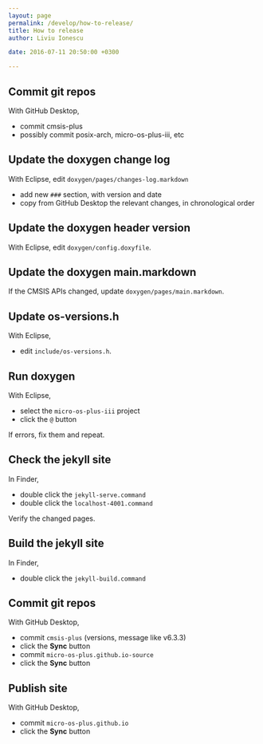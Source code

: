 ```yaml
---
layout: page
permalink: /develop/how-to-release/
title: How to release
author: Liviu Ionescu

date: 2016-07-11 20:50:00 +0300

---
```


## Commit git repos

With GitHub Desktop,

* commit cmsis-plus
* possibly commit posix-arch, micro-os-plus-iii, etc

## Update the doxygen change log

With Eclipse, edit `doxygen/pages/changes-log.markdown`

* add new `###` section, with version and date
* copy from GitHub Desktop the relevant changes, in chronological order

## Update the doxygen header version

With Eclipse, edit `doxygen/config.doxyfile`.

## Update the doxygen main.markdown

If the CMSIS APIs changed, update `doxygen/pages/main.markdown`.

## Update os-versions.h

With Eclipse,

* edit `include/os-versions.h`.

## Run doxygen

With Eclipse,

* select the `micro-os-plus-iii` project
* click the `@` button

If errors, fix them and repeat.

## Check the jekyll site

In Finder,

* double click the `jekyll-serve.command`
* double click the `localhost-4001.command`

Verify the changed pages.

## Build the jekyll site

In Finder,

* double click the `jekyll-build.command`

## Commit git repos

With GitHub Desktop,

* commit `cmsis-plus` (versions, message like v6.3.3)
* click the **Sync** button
* commit `micro-os-plus.github.io-source`
* click the **Sync** button

## Publish site

With GitHub Desktop,

* commit `micro-os-plus.github.io`
* click the **Sync** button
